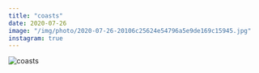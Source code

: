 ```yaml
---
title: "coasts"
date: 2020-07-26
image: "/img/photo/2020-07-26-20106c25624e54796a5e9de169c15945.jpg"
instagram: true
---
```


![coasts](/img/photo/2020-07-26-20106c25624e54796a5e9de169c15945.jpg)
